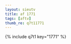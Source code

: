 ```yaml
--- 
layout: sieutv
title: af 1771
tags: [aftv]
thumb_re: q7t11771
---
```

{% include q7t1 key="1771" %} 
